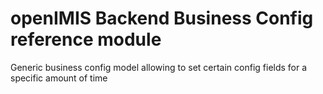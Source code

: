 # openIMIS Backend Business Config reference module

Generic business config model allowing to set certain config fields for a specific amount of time